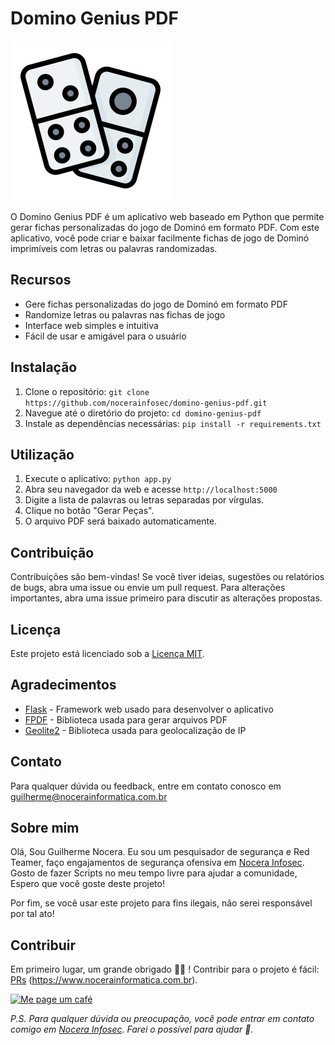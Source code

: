 # Domino Genius PDF

![Logo do Domino Genius PDF](favicon.png)

O Domino Genius PDF é um aplicativo web baseado em Python que permite gerar fichas personalizadas do jogo de Dominó em formato PDF. Com este aplicativo, você pode criar e baixar facilmente fichas de jogo de Dominó imprimíveis com letras ou palavras randomizadas.

## Recursos

- Gere fichas personalizadas do jogo de Dominó em formato PDF
- Randomize letras ou palavras nas fichas de jogo
- Interface web simples e intuitiva
- Fácil de usar e amigável para o usuário

## Instalação

1. Clone o repositório: `git clone https://github.com/nocerainfosec/domino-genius-pdf.git`
2. Navegue até o diretório do projeto: `cd domino-genius-pdf`
3. Instale as dependências necessárias: `pip install -r requirements.txt`

## Utilização

1. Execute o aplicativo: `python app.py`
2. Abra seu navegador da web e acesse `http://localhost:5000`
3. Digite a lista de palavras ou letras separadas por vírgulas.
4. Clique no botão "Gerar Peças".
5. O arquivo PDF será baixado automaticamente.

## Contribuição

Contribuições são bem-vindas! Se você tiver ideias, sugestões ou relatórios de bugs, abra uma issue ou envie um pull request. Para alterações importantes, abra uma issue primeiro para discutir as alterações propostas.

## Licença

Este projeto está licenciado sob a [Licença MIT](LICENSE).

## Agradecimentos

- [Flask](https://flask.palletsprojects.com/) - Framework web usado para desenvolver o aplicativo
- [FPDF](https://pyfpdf.readthedocs.io/) - Biblioteca usada para gerar arquivos PDF
- [Geolite2](https://pypi.org/project/GeoLite2/) - Biblioteca usada para geolocalização de IP

## Contato

Para qualquer dúvida ou feedback, entre em contato conosco em guilherme@nocerainformatica.com.br

## Sobre mim
Olá, Sou Guilherme Nocera. Eu sou um pesquisador de segurança e Red Teamer, faço engajamentos de segurança ofensiva em [Nocera Infosec](https://www.nocerainformatica.com.br/). Gosto de fazer Scripts no meu tempo livre para ajudar a comunidade, Espero que você goste deste projeto!

Por fim, se você usar este projeto para fins ilegais, não serei responsável por tal ato!

## Contribuir
Em primeiro lugar, um grande obrigado 🙏🏻 ! Contribir para o projeto é fácil: [PRs](https://help.github.com/articles/about-pull-requests/) (https://www.nocerainformatica.com.br).

<a href="https://www.buymeacoffee.com/guiinoceraE" target="_blank"><img src="https://www.buymeacoffee.com/assets/img/custom_images/orange_img.png" alt="Me page um café" style="height: auto !important;width: auto !important;" ></a>

_P.S. Para qualquer dúvida ou preocupação, você pode entrar em contato comigo em  [Nocera Infosec](https://nocerainformatica.com.br). Farei o possível para ajudar 🙏._
